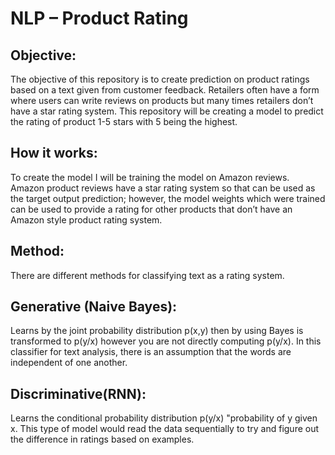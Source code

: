 # NLP – Product Rating

## Objective:  
The objective of this repository is to create prediction on product ratings based on a text given from customer feedback.  Retailers often have a form where users can write reviews on products but many times retailers don’t have a star rating system.  This repository will be creating a model to predict the rating of product 1-5 stars with 5 being the highest.  

## How it works:
To create the model I will be training the model on Amazon reviews.  Amazon product reviews have a star rating system so that can be used as the target output prediction; however, the model weights which were trained can be used to provide a rating for other products that don’t have an Amazon style product rating system.  

## Method:
There are different methods for classifying text as a rating system.  

## Generative (Naive Bayes): 
Learns by the joint probability distribution p(x,y) then by using Bayes is transformed to p(y/x) however you are not directly computing p(y/x).  In this classifier for text analysis, there is an assumption that the words are independent of one another.  

## Discriminative(RNN): 
Learns the conditional probability distribution p(y/x) "probability of y given x.  This type of model would read the data sequentially to try and figure out the difference in ratings based on examples.  
